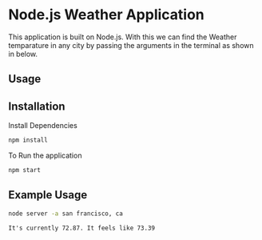 # Node.js Weather Application
This application is built on Node.js. With this we can find the Weather temparature in any city by passing the arguments in the terminal as shown in below.

## Usage

## Installation

Install Dependencies
```bash
npm install 
```

To Run the application
```bash
npm start
```

## Example Usage

```bash
node server -a san francisco, ca
```

```output
It's currently 72.87. It feels like 73.39
```